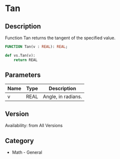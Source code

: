 # Tan

## Description
Function Tan returns the tangent of the specified value.

```pascal
FUNCTION Tan(v : REAL): REAL;
```

```python
def vs.Tan(v):
    return REAL
```

## Parameters
|Name|Type|Description|
|---|---|---|
|v|REAL|Angle, in radians.|

## Version
Availability: from All Versions

## Category
* Math - General

